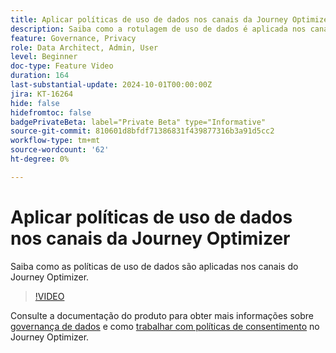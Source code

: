 ```yaml
---
title: Aplicar políticas de uso de dados nos canais da Journey Optimizer
description: Saiba como a rotulagem de uso de dados é aplicada nos canais do Journey Optimizer.
feature: Governance, Privacy
role: Data Architect, Admin, User
level: Beginner
doc-type: Feature Video
duration: 164
last-substantial-update: 2024-10-01T00:00:00Z
jira: KT-16264
hide: false
hidefromtoc: false
badgePrivateBeta: label="Private Beta" type="Informative"
source-git-commit: 810601d8bfdf71386831f439877316b3a91d5cc2
workflow-type: tm+mt
source-wordcount: '62'
ht-degree: 0%

---
```



# Aplicar políticas de uso de dados nos canais da Journey Optimizer

Saiba como as políticas de uso de dados são aplicadas nos canais do Journey Optimizer.

>[!VIDEO](https://video.tv.adobe.com/v/3434901/?learn=on)

Consulte a documentação do produto para obter mais informações sobre [governança de dados](https://experienceleague.adobe.com/en/docs/journey-optimizer/using/privacy/action-privacy-restricted) e como [trabalhar com políticas de consentimento](https://experienceleague.adobe.com/en/docs/journey-optimizer/using/privacy/consent/consent-restricted) no Journey Optimizer.